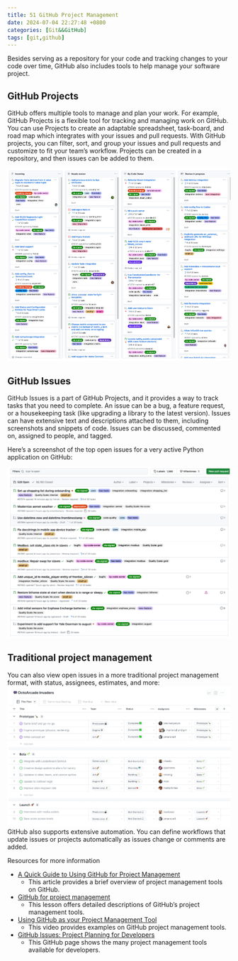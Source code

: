 ```yaml
---  
title: 51 GitHub Project Management  
date: 2024-07-04 22:27:48 +0800  
categories: [Git&&GitHub]  
tags: [git,github]  
---
```

Besides serving as a repository for your code and tracking changes to your code over time, GitHub also includes tools to help manage your software project.

## GitHub Projects

GitHub offers multiple tools to manage and plan your work. For example, GitHub Projects is a flexible tool for tracking and managing work on GitHub. You can use Projects to create an adaptable spreadsheet, task-board, and road map which integrates with your issues and pull requests. With GitHub projects, you can filter, sort, and group your issues and pull requests and customize to fit your team’s workflow. Projects can be created in a repository, and then issues can be added to them.

![](../assets/git_github/GitHub_Projects.png)

## GitHub Issues

GitHub Issues is a part of GitHub Projects, and it provides a way to track tasks that you need to complete. An issue can be a bug, a feature request, or a housekeeping task (like upgrading a library to the latest version). Issues can have extensive text and descriptions attached to them, including screenshots and snippets of code. Issues can be discussed, commented on, assigned to people, and tagged.

Here’s a screenshot of the top open issues for a very active Python application on GitHub:

![](../assets/git_github/GitHub_Issues.png)

## Traditional project management
You can also view open issues in a more traditional project management format, with status, assignees, estimates, and more:
![](../assets/git_github/Traditional_project_management.png)
GitHub also supports extensive automation. You can define workflows that update issues or projects automatically as issues change or comments are added. 

Resources for more information
* [A Quick Guide to Using GitHub for Project Management](https://www.jobsity.com/blog/a-quick-guide-to-using-github-for-project-management)
  * This article provides a brief overview of project management tools on GitHub.
* [GitHub for project management](https://openscapes.github.io/series/core-lessons/github/github-issues.html)
  * This lesson offers detailed descriptions of GitHub’s project management tools.
* [Using GitHub as your Project Management Tool](https://www.youtube.com/watch?v=qgQAFP6oSKw)
  * This video provides examples on GitHub  project management tools.
* [GitHub Issues: Project Planning for Developers](https://github.com/features/issues)
  * This GitHub page shows the many project management tools available for developers.
